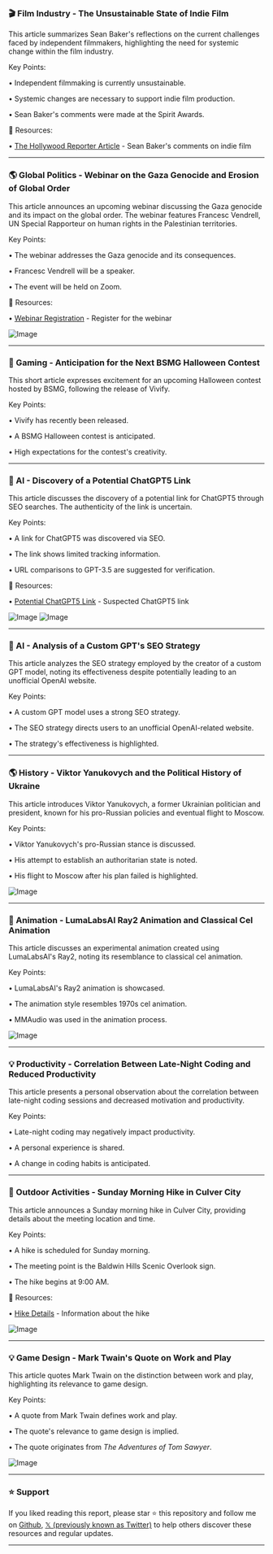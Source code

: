 ### 🎬 Film Industry - The Unsustainable State of Indie Film

This article summarizes Sean Baker's reflections on the current challenges faced by independent filmmakers, highlighting the need for systemic change within the film industry.

Key Points:

• Independent filmmaking is currently unsustainable.


• Systemic changes are necessary to support indie film production.


• Sean Baker's comments were made at the Spirit Awards.


🔗 Resources:

• [The Hollywood Reporter Article](https://hollywoodreporter.com/movies/movie-news/independent-spirit-awards-2025-sean-baker-best-director-anora-1236144122/) - Sean Baker's comments on indie film


---

### 🌎 Global Politics - Webinar on the Gaza Genocide and Erosion of Global Order

This article announces an upcoming webinar discussing the Gaza genocide and its impact on the global order.  The webinar features Francesc Vendrell, UN Special Rapporteur on human rights in the Palestinian territories.

Key Points:

• The webinar addresses the Gaza genocide and its consequences.


•  Francesc Vendrell will be a speaker.


• The event will be held on Zoom.


🔗 Resources:

• [Webinar Registration](https://us02web.zoom.us/webinar/register/7717402274007/WN_PPO2ATfKR8iCwuAn_jHXvw) - Register for the webinar

![Image](https://pbs.twimg.com/media/GkZ2EB9XMAARGIN?format=jpg&name=small)


---

### 🚀 Gaming - Anticipation for the Next BSMG Halloween Contest

This short article expresses excitement for an upcoming Halloween contest hosted by BSMG, following the release of Vivify.

Key Points:

•  Vivify has recently been released.


• A BSMG Halloween contest is anticipated.


• High expectations for the contest's creativity.


---

### 🤖 AI - Discovery of a Potential ChatGPT5 Link

This article discusses the discovery of a potential link for ChatGPT5 through SEO searches.  The authenticity of the link is uncertain.

Key Points:

• A link for ChatGPT5 was discovered via SEO.


• The link shows limited tracking information.


•  URL comparisons to GPT-3.5 are suggested for verification.


🔗 Resources:

• [Potential ChatGPT5 Link](https://chatgpt.com/g/g-b9C1gO7Td-gpt-5) - Suspected ChatGPT5 link

![Image](https://pbs.twimg.com/media/GkdTWaEXQAAqlc8?format=jpg&name=small)
![Image](https://pbs.twimg.com/media/GkdVD3tWUAARH9V?format=jpg&name=small)


---

### 🤖 AI - Analysis of a Custom GPT's SEO Strategy

This article analyzes the SEO strategy employed by the creator of a custom GPT model, noting its effectiveness despite potentially leading to an unofficial OpenAI website.

Key Points:

• A custom GPT model uses a strong SEO strategy.


• The SEO strategy directs users to an unofficial OpenAI-related website.


•  The strategy's effectiveness is highlighted.


---

### 🌎 History - Viktor Yanukovych and the Political History of Ukraine

This article introduces Viktor Yanukovych, a former Ukrainian politician and president, known for his pro-Russian policies and eventual flight to Moscow.

Key Points:

• Viktor Yanukovych's pro-Russian stance is discussed.


• His attempt to establish an authoritarian state is noted.


• His flight to Moscow after his plan failed is highlighted.


![Image](https://pbs.twimg.com/media/GkaMvtrXIAAB4_0?format=jpg&name=small)


---

### 🤖 Animation - LumaLabsAI Ray2 Animation and Classical Cel Animation

This article discusses an experimental animation created using LumaLabsAI's Ray2, noting its resemblance to classical cel animation.

Key Points:

• LumaLabsAI's Ray2 animation is showcased.


• The animation style resembles 1970s cel animation.


• MMAudio was used in the animation process.


![Image](https://pbs.twimg.com/amplify_video_thumb/1882161177872232448/img/bRS2P4bT3-4aOjJ-.jpg)

---

### 💡 Productivity - Correlation Between Late-Night Coding and Reduced Productivity

This article presents a personal observation about the correlation between late-night coding sessions and decreased motivation and productivity.

Key Points:

• Late-night coding may negatively impact productivity.


•  A personal experience is shared.


• A change in coding habits is anticipated.


---

### 🚶 Outdoor Activities - Sunday Morning Hike in Culver City

This article announces a Sunday morning hike in Culver City, providing details about the meeting location and time.


Key Points:

• A hike is scheduled for Sunday morning.


• The meeting point is the Baldwin Hills Scenic Overlook sign.


• The hike begins at 9:00 AM.


🔗 Resources:

• [Hike Details](https://buff.ly/3E8EfLe) - Information about the hike

![Image](https://pbs.twimg.com/media/Gkcx0ShXYAEodln?format=jpg&name=small)


---

### 💡 Game Design - Mark Twain's Quote on Work and Play

This article quotes Mark Twain on the distinction between work and play, highlighting its relevance to game design.

Key Points:

• A quote from Mark Twain defines work and play.


• The quote's relevance to game design is implied.


• The quote originates from *The Adventures of Tom Sawyer*.


![Image](https://pbs.twimg.com/media/GkcxnXeXkAA-8O5?format=jpg&name=small)


---

### ⭐️ Support

If you liked reading this report, please star ⭐️ this repository and follow me on [Github](https://github.com/Drix10), [𝕏 (previously known as Twitter)](https://x.com/DRIX_10_) to help others discover these resources and regular updates.

---